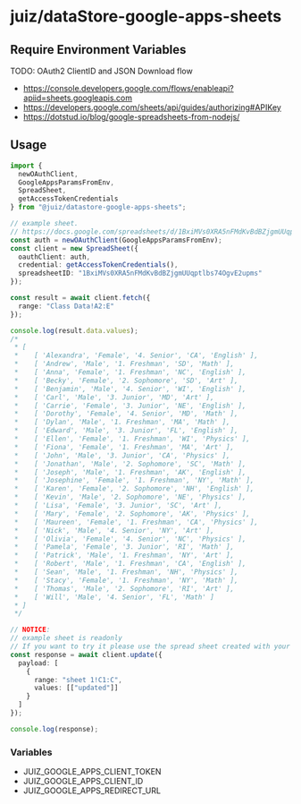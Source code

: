 # juiz/dataStore-google-apps-sheets

## Require Environment Variables

TODO: OAuth2 ClientID and JSON Download flow

- https://console.developers.google.com/flows/enableapi?apiid=sheets.googleapis.com
- https://developers.google.com/sheets/api/guides/authorizing#APIKey
- https://dotstud.io/blog/google-spreadsheets-from-nodejs/

## Usage

```typescript
import {
  newOAuthClient,
  GoogleAppsParamsFromEnv,
  SpreadSheet,
  getAccessTokenCredentials
} from "@juiz/datastore-google-apps-sheets";

// example sheet.
// https://docs.google.com/spreadsheets/d/1BxiMVs0XRA5nFMdKvBdBZjgmUUqptlbs74OgvE2upms/edit#gid=0
const auth = newOAuthClient(GoogleAppsParamsFromEnv);
const client = new SpreadSheet({
  oauthClient: auth,
  credential: getAccessTokenCredentials(),
  spreadsheetID: "1BxiMVs0XRA5nFMdKvBdBZjgmUUqptlbs74OgvE2upms"
});

const result = await client.fetch({
  range: "Class Data!A2:E"
});

console.log(result.data.values);
/*
 * [
 *    [ 'Alexandra', 'Female', '4. Senior', 'CA', 'English' ],
 *    [ 'Andrew', 'Male', '1. Freshman', 'SD', 'Math' ],
 *    [ 'Anna', 'Female', '1. Freshman', 'NC', 'English' ],
 *    [ 'Becky', 'Female', '2. Sophomore', 'SD', 'Art' ],
 *    [ 'Benjamin', 'Male', '4. Senior', 'WI', 'English' ],
 *    [ 'Carl', 'Male', '3. Junior', 'MD', 'Art' ],
 *    [ 'Carrie', 'Female', '3. Junior', 'NE', 'English' ],
 *    [ 'Dorothy', 'Female', '4. Senior', 'MD', 'Math' ],
 *    [ 'Dylan', 'Male', '1. Freshman', 'MA', 'Math' ],
 *    [ 'Edward', 'Male', '3. Junior', 'FL', 'English' ],
 *    [ 'Ellen', 'Female', '1. Freshman', 'WI', 'Physics' ],
 *    [ 'Fiona', 'Female', '1. Freshman', 'MA', 'Art' ],
 *    [ 'John', 'Male', '3. Junior', 'CA', 'Physics' ],
 *    [ 'Jonathan', 'Male', '2. Sophomore', 'SC', 'Math' ],
 *    [ 'Joseph', 'Male', '1. Freshman', 'AK', 'English' ],
 *    [ 'Josephine', 'Female', '1. Freshman', 'NY', 'Math' ],
 *    [ 'Karen', 'Female', '2. Sophomore', 'NH', 'English' ],
 *    [ 'Kevin', 'Male', '2. Sophomore', 'NE', 'Physics' ],
 *    [ 'Lisa', 'Female', '3. Junior', 'SC', 'Art' ],
 *    [ 'Mary', 'Female', '2. Sophomore', 'AK', 'Physics' ],
 *    [ 'Maureen', 'Female', '1. Freshman', 'CA', 'Physics' ],
 *    [ 'Nick', 'Male', '4. Senior', 'NY', 'Art' ],
 *    [ 'Olivia', 'Female', '4. Senior', 'NC', 'Physics' ],
 *    [ 'Pamela', 'Female', '3. Junior', 'RI', 'Math' ],
 *    [ 'Patrick', 'Male', '1. Freshman', 'NY', 'Art' ],
 *    [ 'Robert', 'Male', '1. Freshman', 'CA', 'English' ],
 *    [ 'Sean', 'Male', '1. Freshman', 'NH', 'Physics' ],
 *    [ 'Stacy', 'Female', '1. Freshman', 'NY', 'Math' ],
 *    [ 'Thomas', 'Male', '2. Sophomore', 'RI', 'Art' ],
 *    [ 'Will', 'Male', '4. Senior', 'FL', 'Math' ]
 * ]
 */

// NOTICE:
// example sheet is readonly
// If you want to try it please use the spread sheet created with your google account
const response = await client.update({
  payload: [
    {
      range: "sheet 1!C1:C",
      values: [["updated"]]
    }
  ]
});

console.log(response);
```

### Variables

- JUIZ_GOOGLE_APPS_CLIENT_TOKEN
- JUIZ_GOOGLE_APPS_CLIENT_ID
- JUIZ_GOOGLE_APPS_REDIRECT_URL
